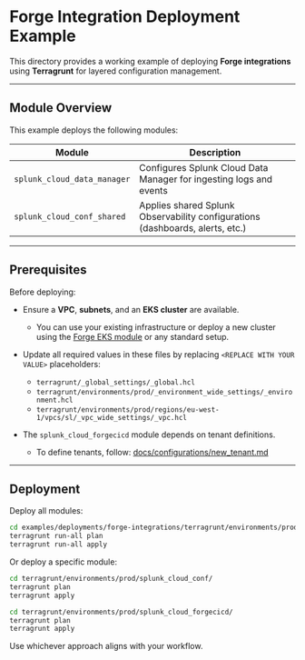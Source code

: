 # Forge Integration Deployment Example

This directory provides a working example of deploying **Forge integrations** using **Terragrunt** for layered configuration management.

---

## Module Overview

This example deploys the following modules:

| Module                      | Description                                                                   |
| --------------------------- | ----------------------------------------------------------------------------- |
| `splunk_cloud_data_manager` | Configures Splunk Cloud Data Manager for ingesting logs and events            |
| `splunk_cloud_conf_shared`  | Applies shared Splunk Observability configurations (dashboards, alerts, etc.) |

---

## Prerequisites

Before deploying:

* Ensure a **VPC**, **subnets**, and an **EKS cluster** are available.

  * You can use your existing infrastructure or deploy a new cluster using the [Forge EKS module](https://github.com/cisco-open/forge/tree/main/modules/infra/eks) or any standard setup.

* Update all required values in these files by replacing `<REPLACE WITH YOUR VALUE>` placeholders:

  * `terragrunt/_global_settings/_global.hcl`
  * `terragrunt/environments/prod/_environment_wide_settings/_environment.hcl`
  * `terragrunt/environments/prod/regions/eu-west-1/vpcs/sl/_vpc_wide_settings/_vpc.hcl`

* The `splunk_cloud_forgecicd` module depends on tenant definitions.

  * To define tenants, follow: [docs/configurations/new\_tenant.md](../../docs/configurations/new_tenant.md)


---

## Deployment

Deploy all modules:

```bash
cd examples/deployments/forge-integrations/terragrunt/environments/prod/
terragrunt run-all plan
terragrunt run-all apply
```

Or deploy a specific module:

```bash
cd terragrunt/environments/prod/splunk_cloud_conf/
terragrunt plan
terragrunt apply
```

```bash
cd terragrunt/environments/prod/splunk_cloud_forgecicd/
terragrunt plan
terragrunt apply
```

Use whichever approach aligns with your workflow.
